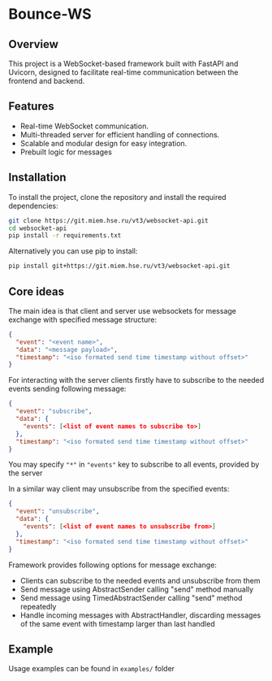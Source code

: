 # Bounce-WS

## Overview

This project is a WebSocket-based framework built with FastAPI and Uvicorn, designed to facilitate real-time communication between the frontend and backend.

## Features

- Real-time WebSocket communication.
- Multi-threaded server for efficient handling of connections.
- Scalable and modular design for easy integration.
- Prebuilt logic for messages

## Installation

To install the project, clone the repository and install the required dependencies:

```bash
git clone https://git.miem.hse.ru/vt3/websocket-api.git
cd websocket-api
pip install -r requirements.txt
```

Alternatively you can use pip to install:

```bash
pip install git+https://git.miem.hse.ru/vt3/websocket-api.git
```

## Core ideas

The main idea is that client and server use websockets for message exchange with specified message structure:
```json
{
  "event": "<event name>",
  "data": "<message payload>",
  "timestamp": "<iso formated send time timestamp without offset>"
}
```

For interacting with the server clients firstly have to subscribe to the needed events sending following message:
```json
{
  "event": "subscribe",
  "data": {
    "events": [<list of event names to subscribe to>]
  },
  "timestamp": "<iso formated send time timestamp without offset>"
}
```
You may specify `"*"` in `"events"` key to subscribe to all events, provided by the server

In a similar way client may unsubscribe from the specified events:
```json
{
  "event": "unsubscribe",
  "data": {
    "events": [<list of event names to unsubscribe from>]
  },
  "timestamp": "<iso formated send time timestamp without offset>"
}
```

Framework provides following options for message exchange:
- Clients can subscribe to the needed events and unsubscribe from them
- Send message using AbstractSender calling "send" method manually
- Send message using TimedAbstractSender calling "send" method repeatedly
- Handle incoming messages with AbstractHandler, discarding messages of the same event with timestamp larger than last handled

## Example

Usage examples can be found in `examples/` folder